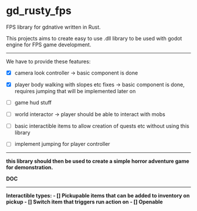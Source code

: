 # gd_rusty_fps
FPS library for gdnative written in Rust.

This projects aims to create easy to use .dll library to be used with godot engine for FPS game development.

<hr>
We have to provide these features:

- [x] camera look controller -> basic component is done
- [x] player body walking with slopes etc fixes -> basic component is done, requires jumping that will be implemented later on
- [ ] game hud stuff
- [ ] world interactor -> player should be able to interact with mobs
- [ ] basic interactible items to allow creation of quests etc without using this library


- [ ] implement jumping for player controller
<hr>
<b> this library should then be used to create a simple horror adventure game for demonstration.<b>

DOC
<hr>
Interactible types:
    - [] Pickupable
        items that can be added to inventory on pickup
    - [] Switch
        item that triggers run action on 
    - [] Openable